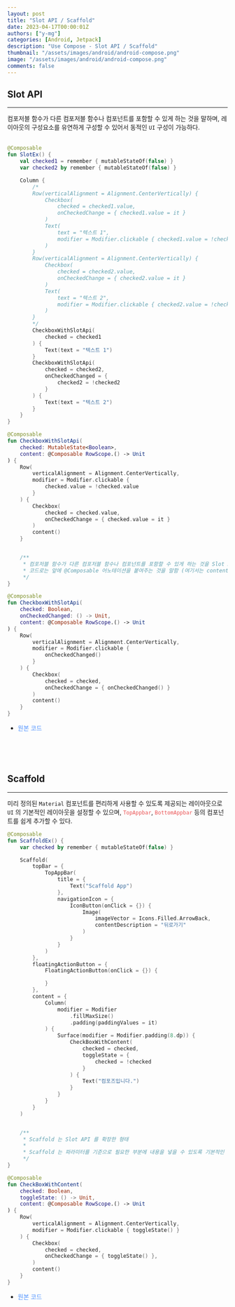 ```yaml
---
layout: post
title: "Slot API / Scaffold"
date: 2023-04-17T00:00:01Z
authors: ["y-mg"]
categories: [Android, Jetpack]
description: "Use Compose - Slot API / Scaffold"
thumbnail: "/assets/images/android/android-compose.png"
image: "/assets/images/android/android-compose.png"
comments: false
---
```


## Slot API
***
컴포저블 함수가 다른 컴포저블 함수나 컴포넌트를 포함할 수 있게 하는 것을 말하며, 레이아웃의 구성요소를 유연하게 구성할 수 있어서 동적인 `UI` 구성이 가능하다.  
<br/>

```kotlin
@Composable
fun SlotEx() {
    val checked1 = remember { mutableStateOf(false) }
    var checked2 by remember { mutableStateOf(false) }

    Column {
        /*
        Row(verticalAlignment = Alignment.CenterVertically) {
            Checkbox(
                checked = checked1.value,
                onCheckedChange = { checked1.value = it }
            )
            Text(
                text = "텍스트 1",
                modifier = Modifier.clickable { checked1.value = !checked1.value }
            )
        }
        Row(verticalAlignment = Alignment.CenterVertically) {
            Checkbox(
                checked = checked2.value,
                onCheckedChange = { checked2.value = it }
            )
            Text(
                text = "텍스트 2",
                modifier = Modifier.clickable { checked2.value = !checked2.value }
            )
        }
        */
        CheckboxWithSlotApi(
            checked = checked1
        ) {
            Text(text = "텍스트 1")
        }
        CheckboxWithSlotApi(
            checked = checked2,
            onCheckedChanged = {
                checked2 = !checked2
            }
        ) {
            Text(text = "텍스트 2")
        }
    }
}

@Composable
fun CheckboxWithSlotApi(
    checked: MutableState<Boolean>,
    content: @Composable RowScope.() -> Unit
) {
    Row(
        verticalAlignment = Alignment.CenterVertically,
        modifier = Modifier.clickable {
            checked.value = !checked.value
        }
    ) {
        Checkbox(
            checked = checked.value,
            onCheckedChange = { checked.value = it }
        )
        content()
    }


    /**
     * 컴포저블 함수가 다른 컴포저블 함수나 컴포넌트를 포함할 수 있게 하는 것을 Slot API 라고 하며,
     * 코드로는 앞에 @Composable 어노테이션을 붙여주는 것을 말함 (여기서는 content 에 해당)
     */
}

@Composable
fun CheckboxWithSlotApi(
    checked: Boolean,
    onCheckedChanged: () -> Unit,
    content: @Composable RowScope.() -> Unit
) {
    Row(
        verticalAlignment = Alignment.CenterVertically,
        modifier = Modifier.clickable {
            onCheckedChanged()
        }
    ) {
        Checkbox(
            checked = checked,
            onCheckedChange = { onCheckedChanged() }
        )
        content()
    }
}
```
- <span onClick="window.open('https://github.com/y-mg/compose-study/blob/main/16.%20Slot/app/src/main/java/com/ymg/compose/slot/MainActivity.kt');" style="cursor:pointer; color: #5495ff;">원본 코드</span>
<br/>
<br/>
<br/>



## Scaffold
***
미리 정의된 `Material` 컴포넌트를 편리하게 사용할 수 있도록 제공되는 레이아웃으로 `UI` 의 기본적인 레이아웃을 설정할 수 있으며, <code style="color: #eb5657;">TopAppbar</code>, <code style="color: #eb5657;">BottomAppbar</code> 등의 컴포넌트를 쉽게 추가할 수 있다.
<br/>

```kotlin
@Composable
fun ScaffoldEx() {
    var checked by remember { mutableStateOf(false) }

    Scaffold(
        topBar = {
            TopAppBar(
                title = {
                    Text("Scaffold App")
                },
                navigationIcon = {
                    IconButton(onClick = {}) {
                        Image(
                            imageVector = Icons.Filled.ArrowBack,
                            contentDescription = "뒤로가기"
                        )
                    }
                }
            )
        },
        floatingActionButton = {
            FloatingActionButton(onClick = {}) {

            }
        },
        content = {
            Column(
                modifier = Modifier
                    .fillMaxSize()
                    .padding(paddingValues = it)
            ) {
                Surface(modifier = Modifier.padding(8.dp)) {
                    CheckBoxWithContent(
                        checked = checked,
                        toggleState = {
                            checked = !checked
                        }
                    ) {
                        Text("컴포즈입니다.")
                    }
                }
            }
        }
    )


    /**
     * Scaffold 는 Slot API 를 확장한 형태
     *
     * Scaffold 는 파라미터를 기준으로 필요한 부분에 내용을 넣을 수 있도록 기본적인 뼈대를 제공
     */
}

@Composable
fun CheckBoxWithContent(
    checked: Boolean,
    toggleState: () -> Unit,
    content: @Composable RowScope.() -> Unit
) {
    Row(
        verticalAlignment = Alignment.CenterVertically,
        modifier = Modifier.clickable { toggleState() }
    ) {
        Checkbox(
            checked = checked,
            onCheckedChange = { toggleState() },
        )
        content()
    }
}
```
- <span onClick="window.open('https://github.com/y-mg/compose-study/blob/main/17.%20Scaffold/app/src/main/java/com/ymg/compose/scaffold/MainActivity.kt');" style="cursor:pointer; color: #5495ff;">원본 코드</span>